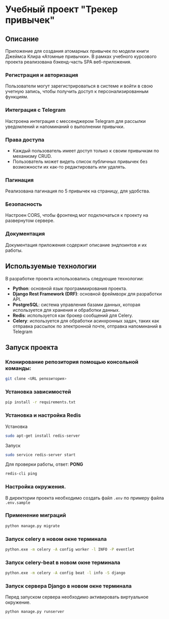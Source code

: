 # Учебный проект "Трекер привычек"

## Описание

Приложение для создания атомарных привычек по модели книги Джеймса Клира «Атомные привычки».
В рамках учебного курсового проекта реализована бэкенд-часть SPA веб-приложения.

### Регистрация и авторизация

Пользователи могут зарегистрироваться в системе и войти в свою учетную запись,
чтобы получить доступ к персонализированным функциям.

### Интеграция с Telegram

Настроена интеграция с мессенджером Telegram для рассылки уведомлений и напоминаний о выполнении привычки.

### Права доступа

* Каждый пользователь имеет доступ только к своим привычкам по механизму CRUD.
* Пользователь может видеть список публичных привычек без возможности их как-то редактировать или удалять.

### Пагинация

Реализована пагинация по 5 привычек на страницу, для удобства.

### Безопасность

Настроен CORS, чтобы фронтенд мог подключаться к проекту на развернутом сервере.

### Документация

Документация приложения содержит описание эндпоинтов и их работы.

## Используемые технологии

В разработке проекта использовались следующие технологии:

* **Python**: основной язык программирования проекта.
* **Django Rest Framework (DRF)**: основной фреймворк для разработки API.
* **PostgreSQL**: система управления базами данных, которая используется для хранения и обработки данных.
* **Redis**: используется как брокер сообщений для Celery.
* **Celery**: используется для обработки асинхронных задач, таких как отправка рассылок по электронной почте,
  отправка напоминаний в Telegram

## Запуск проекта

### Клонирование репозитория помощью консольной команды:
```bash
git clone <URL репозитория>
```
### Установка зависимостей
```bash
pip install -r requirements.txt
```
### Установка и настройка Redis
Установка
```bash
sudo apt-get install redis-server
```
Запуск
```bash
sudo service redis-server start
```
Для проверки работы, ответ: **PONG**
```bash
redis-cli ping
```
### Настройка окружения. 
В директории проекта необходимо создать файл `.env` по примеру файла `.env.sample`

### Применение миграций
```bash
python manage.py migrate
```
### Запуск celery в новом окне терминала
```bash
python.exe -m celery -A config worker -l INFO -P eventlet
```
### Запуск celery-beat в новом окне терминала

```bash
python.exe -m celery -A config beat -l info -S django   
```
### Запуск сервера Django в новом окне терминала
Перед запуском сервера необходимо активировать виртуальное окружение.
```bash
python manage.py runserver
```